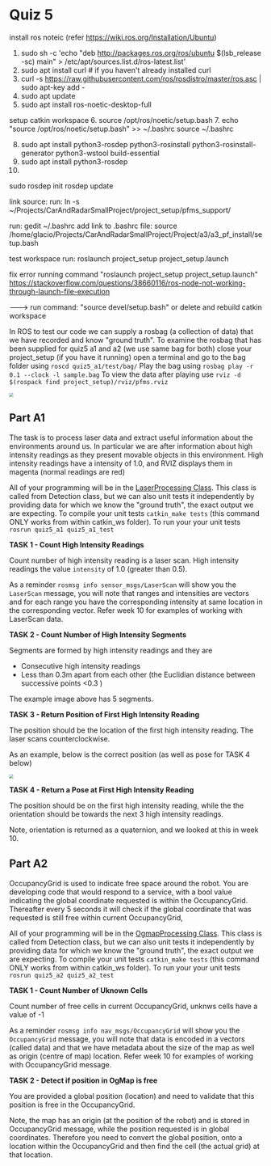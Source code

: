 Quiz 5
======
install ros noteic (refer https://wiki.ros.org/Installation/Ubuntu)

1. sudo sh -c 'echo "deb http://packages.ros.org/ros/ubuntu $(lsb_release -sc) main" > /etc/apt/sources.list.d/ros-latest.list'
2. sudo apt install curl # if you haven't already installed curl
3. curl -s https://raw.githubusercontent.com/ros/rosdistro/master/ros.asc | sudo apt-key add -
4. sudo apt update
5. sudo apt install ros-noetic-desktop-full

setup catkin workspace
6. source /opt/ros/noetic/setup.bash
7. 
echo "source /opt/ros/noetic/setup.bash" >> ~/.bashrc
source ~/.bashrc

8. sudo apt install python3-rosdep python3-rosinstall python3-rosinstall-generator python3-wstool build-essential
9. sudo apt install python3-rosdep
10. 
sudo rosdep init
rosdep update



link source: 
run: ln -s ~/Projects/CarAndRadarSmallProject/project_setup/pfms_support/


run: gedit ~/.bashrc
add link to .bashrc file: 
source /home/glacio/Projects/CarAndRadarSmallProject/Project/a3/a3_pf_install/setup.bash

test workspace run: roslaunch project_setup project_setup.launch

fix error running command "roslaunch project_setup project_setup.launch"
https://stackoverflow.com/questions/38660116/ros-node-not-working-through-launch-file-execution

---> run command: "source devel/setup.bash" or delete and rebuild catkin workspace 


In ROS to test our code we can supply a rosbag (a collection of data) that we have recorded and know "ground truth". To examine the rosbag that has been supplied for quiz5 a1 and a2 (we use same bag for both) close your project_setup (if you have it running) open a terminal and go to the bag folder using `roscd quiz5_a1/test/bag/`
Play the bag using `rosbag play -r 0.1 --clock -l sample.bag`
To view the data after playing use `rviz -d $(rospack find project_setup)/rviz/pfms.rviz`

 
<img src="./pic/a1_example.png" style="zoom: 50%;" />



Part A1
------

The task is to process laser data and extract useful information about the environments around us. In particular we are after information about high intensity readings as they present movable objects in this environment. High intensity readings have a intensity of 1.0, and RVIZ displays them in magenta (normal readings are red)

All of your programming will be in the [LaserProcessing Class](./a1/src/laserprocessing.h). This class is called from  Detection class, but we can also unit tests it independently by providing data for which we know the "ground truth", the exact output we are expecting.  To compile your unit tests `catkin_make tests`  (this command ONLY works from within catkin_ws folder). To run your your unit tests `rosrun quiz5_a1 quiz5_a1_test`

**TASK 1 - Count High Intensity Readings**

Count number of high intensity reading is a laser scan. High intensity readings the value `intensity` of 1.0 (greater than 0.5). 

As a reminder `rosmsg info sensor_msgs/LaserScan` will show you the `LaserScan` message, you will note that ranges and intensities are vectors and for each range you have the corresponding intensity at same location in the corresponding vector. Refer week 10 for examples of working with LaserScan data.

**TASK 2 - Count Number of High Intensity Segments**

Segments are formed by high intensity readings and they are
   * Consecutive high intensity readings
   * Less than 0.3m apart from each other (the Euclidian distance between successive points <0.3  )

The example image above has 5 segments.

**TASK 3 - Return Position of First High Intensity Reading**

The position should be the location of the first high intensity reading. The laser scans counterclockwise. 

As an example, below is the correct position (as well as pose for TASK 4 below)

<img src="./pic/a1_pose.png" style="zoom: 50%;" />

**TASK 4 - Return a Pose at First High Intensity Reading**

The position should be on the first high intensity reading, while the the orientation should be towards the next 3 high intensity readings. 

Note, orientation is returned as a quaternion, and we looked at this in week 10. 

## Part A2

OccupancyGrid is used to indicate free space around the robot. You are developing code that would respond to a service, with a bool value indicating the global coordinate requested is within the OccupancyGrid. Thereafter every 5 seconds it will check if the global coordinate that was requested is still free within current OccupancyGrid, 

All of your programming will be in the [OgmapProcessing Class](./a2/src/ogmapprocessing.h). This class is called from  Detection class, but we can also unit tests it independently by providing data for which we know the "ground truth", the exact output we are expecting.  To compile your unit tests `catkin_make tests`  (this command ONLY works from within catkin_ws folder). To run your your unit tests `rosrun quiz5_a2 quiz5_a2_test`

**TASK 1 - Count Number of Uknown Cells**

Count number of free cells in current OccupancyGrid, unknws cells have a value of -1

As a reminder `rosmsg info nav_msgs/OccupancyGrid` will show you the `OccupancyGrid` message, you will note that data is encoded in a vectors (called data) and that we have metadata about the size of the map as well as origin (centre of map) location. Refer week 10 for examples of working with OccupancyGrid message.

**TASK 2 - Detect if position in OgMap is free**

You are provided a global position (location) and need to validate that this position is free in the OccupancyGrid. 

Note, the map has an origin (at the position of the robot) and is stored in OccupancyGrid message, while the position requested is in global coordinates. Therefore you need to convert the global position, onto a location within the OccupancyGrid and then find the cell (the actual grid) at that location.

